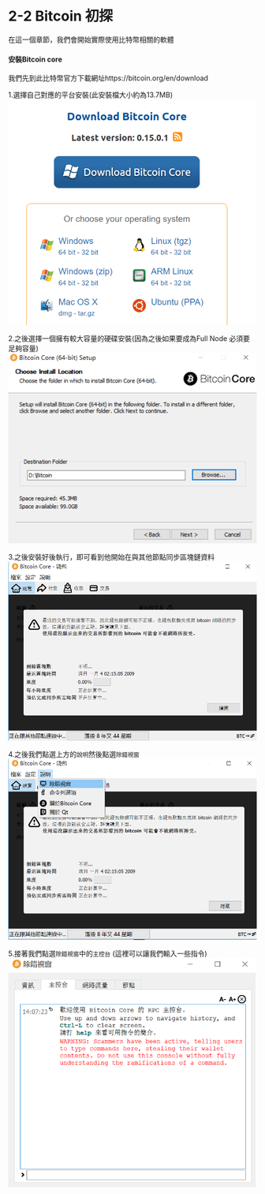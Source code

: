 # 2-2 Bitcoin 初探
在這一個章節，我們會開始實際使用比特幣相關的軟體

#### 安裝Bitcoin core
我們先到此比特幣官方下載網址https://bitcoin.org/en/download

1.選擇自己對應的平台安裝(此安裝檔大小約為13.7MB)
![](/assets/bitcoin-core-download.png)

2.之後選擇一個擁有較大容量的硬碟安裝(因為之後如果要成為Full Node 必須要足夠容量)
![](/assets/bitcoin-install01.png)

3.之後安裝好後執行，即可看到他開始在與其他節點同步區塊鏈資料
![](/assets/bitcoin-qt01.png)

4.之後我們點選上方的`說明`然後點選`除錯視窗`
![](/assets/bitcoin-qt02.png)

5.接著我們點選`除錯視窗`中的`主控台` 
(這裡可以讓我們輸入一些指令)
![](/assets/bitcoin-qt03.png)